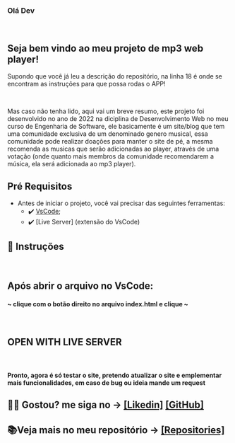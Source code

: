 ### Olá Dev

<br>

## Seja bem vindo ao meu projeto de mp3 web player!


<p>Supondo que você já leu a descrição do repositório, na linha 18 é onde se encontram as instruções para que possa rodas o APP!</p>
<br>
<p>Mas caso não tenha lido, aqui vai um breve resumo, este projeto foi desenvolvido no ano de 2022 na diciplina de Desenvolvimento Web no meu curso de Engenharia de Software, ele basicamente é um site/blog que tem uma comunidade exclusiva de um denominado genero musical, essa comunidade pode realizar doações para manter o site de pé, a mesma recomenda as musicas que serão adicionadas ao player, através de uma votação (onde quanto mais membros da comunidade recomendarem a música, ela será adicionada ao mp3 player).
<br>

##  Pré Requisitos
 - Antes de iniciar o projeto, você vai precisar das seguintes ferramentas: 
    - ✔️ [VsCode](https://code.visualstudio.com/download);
    - ✔️ [Live Server] (extensão do VsCode)
 
## 📄 Instruções
 <br>
 <h2> Após abrir o arquivo no VsCode: </h2> 

 <h4>~ clique com o botão direito no arquivo index.html e clique ~</h4>
 <br>
 
 <h2> OPEN WITH LIVE SERVER </h2> 
 <br>
 
 <h4> Pronto, agora é só testar o site, pretendo atualizar o site e emplementar mais funcionalidades, em caso de bug ou ideia mande um request</h1>
 
 ## 🐱‍👤 Gostou? me siga no -> [[Likedin]](https://www.linkedin.com/in/victorgnascimento/) [[GitHub]](https://github.com/victorgabrielnascimento)
 ## 📚Veja mais no meu repositório -> [[Repositories]](https://github.com/victorgabrielnascimento?tab=repositories)
